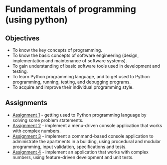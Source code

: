# Fundamentals of programming (using python)
## Objectives
- To know the key concepts of programming.
- To know the basic concepts of software engineering (design, implementation and maintenance of software systems).
- To gain understanding of basic software tools used in development and testing.
- To learn Python programming language, and to get used to Python programming, running, testing, and debugging programs.
- To acquire and improve their individual programming style.

## Assignments
- [Assignment 1](https://github.com/andrei-dragan/fundamentals-of-programming-assignment1) - getting used to Python programming language by solving some problem statements.
- [Assignment 2](https://github.com/andrei-dragan/fundamentals-of-programming-assignment2) - implement a menu-driven console application that works with complex numbers.
- [Assignment 3](https://github.com/andrei-dragan/fundamentals-of-programming-assignment3) - implement a command-based console application to administrate the apartments in a building, using procedural and modular programming, input validation, specifications and tests.
- [Assignment 4](https://github.com/andrei-dragan/fundamentals-of-programming-assignment4) - implement an application that works with complex numbers, using feature-driven development and unit tests.  
